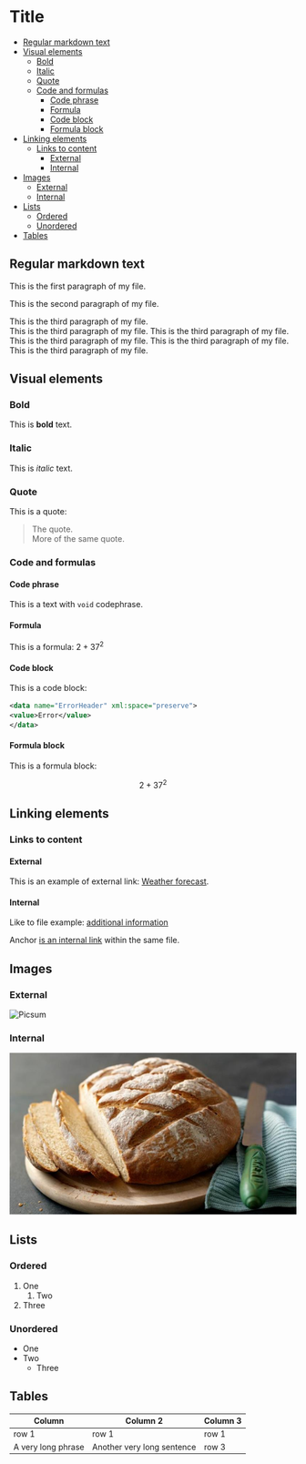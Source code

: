 # Title <!-- omit in toc -->

- [Regular markdown text](#regular-markdown-text)
- [Visual elements](#visual-elements)
	- [Bold](#bold)
	- [Italic](#italic)
	- [Quote](#quote)
	- [Code and formulas](#code-and-formulas)
		- [Code phrase](#code-phrase)
		- [Formula](#formula)
		- [Code block](#code-block)
		- [Formula block](#formula-block)
- [Linking elements](#linking-elements)
	- [Links to content](#links-to-content)
		- [External](#external)
		- [Internal](#internal)
- [Images](#images)
	- [External](#external-1)
	- [Internal](#internal-1)
- [Lists](#lists)
	- [Ordered](#ordered)
	- [Unordered](#unordered)
- [Tables](#tables)


## Regular markdown text

This is the first paragraph of my file.

This is the second paragraph of my file.

This is the third paragraph of my file.  
This is the third paragraph of my file. This is the third paragraph of my file. This is the third paragraph of my file. This is the third paragraph of my file. This is the third paragraph of my file.

## Visual elements

### Bold

This is **bold** text.

### Italic

This is *italic* text.

### Quote

This is a quote:

> The quote.  
> More of the same quote.

### Code and formulas

#### Code phrase

This is a text with `void` codephrase.

#### Formula

This is a formula: $2+37^2$

#### Code block

This is a code block:

```xml
<data name="ErrorHeader" xml:space="preserve">
<value>Error</value>
</data>
```

#### Formula block

This is a formula block:

$$
2+37^2
$$

## Linking elements

### Links to content

#### External

This is an example of external link: [Weather forecast](https://www.meteo.pl/).

#### Internal

Like to file example: [additional information](reference.md)

Anchor [is an internal link](#code-block) within the same file.

## Images

### External

![Picsum](https://picsum.photos/200)

### Internal

![Bread](bread.jpg "Alt text")

## Lists

### Ordered

1. One
	1. Two
3. Three

### Unordered

* One
* Two
	* Three

## Tables

| Column             | Column 2                   | Column 3 |
| ------------------ | -------------------------- | -------- |
| row 1              | row 1                      | row 1    |
| A very long phrase | Another very long sentence | row 3    |
